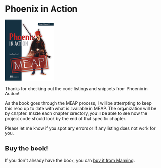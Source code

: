 # Phoenix in Action

<img src="support/phoenix-in-action-cover.png" alt="Phoenix in Action cover" height="200px" />

Thanks for checking out the code listings and snippets from Phoenix in
Action!

As the book goes through the MEAP process, I will be attempting to
keep this repo up to date with what is available in MEAP. The
organization will be by chapter. Inside each chapter directory, you'll
be able to see how the project code should look by the end of that
specific chapter.

Please let me know if you spot any errors or if any listing does not
work for you.

## Buy the book!

If you don't already have the book, you can [buy it from Manning][pia].

[pia]: https://www.manning.com/books/phoenix-in-action?a_aid=geolessel&a_bid=80a2cec0
